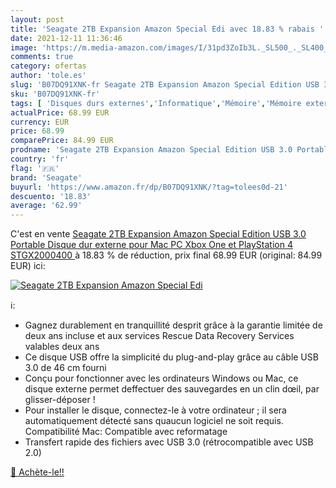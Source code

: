 ```yaml
---
layout: post
title: 'Seagate 2TB Expansion Amazon Special Edi avec 18.83 % rabais '
date: 2021-12-11 11:36:46
image: 'https://m.media-amazon.com/images/I/31pd3ZoIb3L._SL500_._SL400_.jpg'
comments: true
category: ofertas
author: 'tole.es'
slug: 'B07DQ91XNK-fr Seagate 2TB Expansion Amazon Special Edition USB 3.0...'
sku: 'B07DQ91XNK-fr'
tags: [ 'Disques durs externes','Informatique','Mémoire','Mémoire externe','seagate', ]
actualPrice: 68.99 EUR
currency: EUR
price: 68.99
comparePrice: 84.99 EUR
prodname: 'Seagate 2TB Expansion Amazon Special Edition USB 3.0 Portable Disque dur externe pour Mac  PC  Xbox One et PlayStation 4  STGX2000400 '
country: 'fr'
flag: '🇫🇷'
brand: 'Seagate'
buyurl: 'https://www.amazon.fr/dp/B07DQ91XNK/?tag=tolees0d-21'
descuento: '18.83'
average: '62.99'
---
```


C'est en vente [Seagate 2TB Expansion Amazon Special Edition USB 3.0 Portable Disque dur externe pour Mac  PC  Xbox One et PlayStation 4  STGX2000400 ](https://www.amazon.fr/dp/B07DQ91XNK/?tag=tolees0d-21)  à  18.83 % de réduction, prix final  68.99 EUR (original: 84.99 EUR) ici:

[![Seagate 2TB Expansion Amazon Special Edi](https://m.media-amazon.com/images/I/31pd3ZoIb3L._SL500_._SL400_.jpg)](https://www.amazon.fr/dp/B07DQ91XNK/?tag=tolees0d-21)

ℹ️:

- Gagnez durablement en tranquillité desprit grâce à la garantie limitée de deux ans incluse et aux services Rescue Data Recovery Services valables deux ans
- Ce disque USB offre la simplicité du plug-and-play grâce au câble USB 3.0 de 46 cm fourni
- Conçu pour fonctionner avec les ordinateurs Windows ou Mac, ce disque externe permet deffectuer des sauvegardes en un clin dœil, par glisser-déposer !
- Pour installer le disque, connectez-le à votre ordinateur ; il sera automatiquement détecté sans quaucun logiciel ne soit requis. Compatibilité Mac: Compatible avec reformatage
- Transfert rapide des fichiers avec USB 3.0 (rétrocompatible avec USB 2.0)

[🛒 Achète-le!!](https://www.amazon.fr/dp/B07DQ91XNK/?tag=tolees0d-21)
